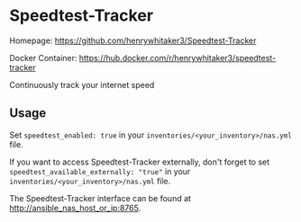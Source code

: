 
# Speedtest-Tracker

Homepage: <https://github.com/henrywhitaker3/Speedtest-Tracker>

Docker Container: <https://hub.docker.com/r/henrywhitaker3/speedtest-tracker>

Continuously track your internet speed

## Usage

Set `speedtest_enabled: true` in your `inventories/<your_inventory>/nas.yml` file.

If you want to access Speedtest-Tracker externally, don't forget to set `speedtest_available_externally: "true"` in your `inventories/<your_inventory>/nas.yml` file.

The Speedtest-Tracker interface can be found at <http://ansible_nas_host_or_ip:8765>.
